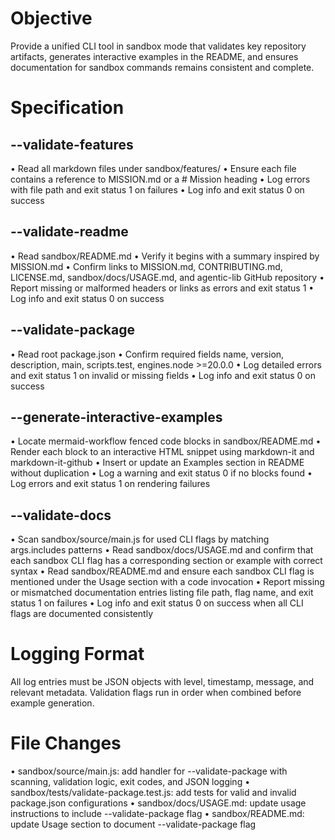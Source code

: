 # Objective

Provide a unified CLI tool in sandbox mode that validates key repository artifacts, generates interactive examples in the README, and ensures documentation for sandbox commands remains consistent and complete.

# Specification

## --validate-features
 • Read all markdown files under sandbox/features/
 • Ensure each file contains a reference to MISSION.md or a # Mission heading
 • Log errors with file path and exit status 1 on failures
 • Log info and exit status 0 on success

## --validate-readme
 • Read sandbox/README.md
 • Verify it begins with a summary inspired by MISSION.md
 • Confirm links to MISSION.md, CONTRIBUTING.md, LICENSE.md, sandbox/docs/USAGE.md, and agentic-lib GitHub repository
 • Report missing or malformed headers or links as errors and exit status 1
 • Log info and exit status 0 on success

## --validate-package
 • Read root package.json
 • Confirm required fields name, version, description, main, scripts.test, engines.node >=20.0.0
 • Log detailed errors and exit status 1 on invalid or missing fields
 • Log info and exit status 0 on success

## --generate-interactive-examples
 • Locate mermaid-workflow fenced code blocks in sandbox/README.md
 • Render each block to an interactive HTML snippet using markdown-it and markdown-it-github
 • Insert or update an Examples section in README without duplication
 • Log a warning and exit status 0 if no blocks found
 • Log errors and exit status 1 on rendering failures

## --validate-docs
 • Scan sandbox/source/main.js for used CLI flags by matching args.includes patterns
 • Read sandbox/docs/USAGE.md and confirm that each sandbox CLI flag has a corresponding section or example with correct syntax
 • Read sandbox/README.md and ensure each sandbox CLI flag is mentioned under the Usage section with a code invocation
 • Report missing or mismatched documentation entries listing file path, flag name, and exit status 1 on failures
 • Log info and exit status 0 on success when all CLI flags are documented consistently

# Logging Format

All log entries must be JSON objects with level, timestamp, message, and relevant metadata. Validation flags run in order when combined before example generation.

# File Changes

 • sandbox/source/main.js: add handler for --validate-package with scanning, validation logic, exit codes, and JSON logging
 • sandbox/tests/validate-package.test.js: add tests for valid and invalid package.json configurations
 • sandbox/docs/USAGE.md: update usage instructions to include --validate-package flag
 • sandbox/README.md: update Usage section to document --validate-package flag